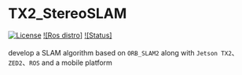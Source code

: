 # TX2_StereoSLAM
[![License](https://img.shields.io/badge/License-Apache%202.0-green.svg)](https://opensource.org/licenses/Apache-2.0)
[![Ros distro]](melodic)
[![Status]](processing)
<br><br>
develop a SLAM algorithm based on `ORB_SLAM2` along with `Jetson TX2`、`ZED2`、`ROS` and a mobile platform
